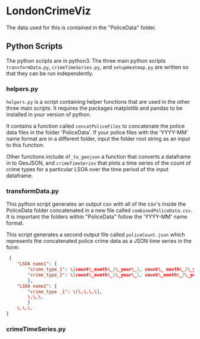 # LondonCrimeViz

The data used for this is contained in the "PoliceData" folder.

## Python Scripts

The python scripts are in python3. The three main python scripts `transformData.py`, `crimeTimeSeries.py`, and `setupHeatmap.py` are written so that they can be run independently.

### helpers.py

`helpers.py` is a script containing helper functions that are used in the other three main scripts. It requires the packages matplotlib and pandas to be installed in your version of python.

It contains a function called `concatPoliceFiles` to concatenate the police data files in the folder 'PoliceData'. If your police files with the 'YYYY-MM' name format are in a different folder, input the folder root string as an input to this function.

Other functions include `df_to_geojson` a function that converts a dataframe in to GeoJSON, and `crimeTimeSeries` that plots a time series of the count of crime types for a particular LSOA over the time period of the input dataframe.

### transformData.py

This python script generates an output csv with all of the csv's inside the PoliceData folder concatenated in a new file called `combinedPoliceData.csv`. It is important the folders within "PoliceData" follow the 'YYYY-MM' name format.

This script generates a second output file called `policeCount.json` which represents the concatenated police crime data as a JSON time series in the form:

```json
 {
    "LSOA name1": {
        "crime_type_1": \[count\_month\_1\_year\_1, count\_ month\_2\_year\_1, \.\.\., count\_month\_12\_year_3\],
        "crime_type_2": \[count\_month\_1\_year\_1, count\_month\_2\_year\_2, \.\.\., count\_month\_12\_year\_3\]
        },
    "LSOA name2": {
        "crime_type _1": \[\.\.\.\],
        \.\.\.
        }
    \.\.\.
}
```

### crimeTimeSeries.py

